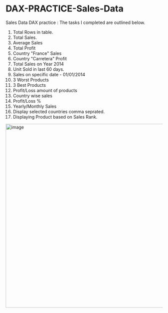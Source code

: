 # DAX-PRACTICE-Sales-Data

Sales Data DAX practice : The tasks I completed are outlined below.

1. Total Rows in table. 
2. Total Sales.
3. Average Sales
4. Total Profit
5. Country "France" Sales
6. Country "Carretera" Profit
7. Total Sales on Year 2014
8. Unit Sold in last 60 days.
9. Sales on specific date - 01/01/2014
10. 3 Worst Products
11. 3 Best Products
12. Profit/Loss amount of products
13. Country wise sales
14. Profit/Loss %
15. Yearly/Monthly Sales
16. Display selected countries comma seprated.
17. Displaying Product based on Sales Rank.

<img width="590" alt="image" src="https://github.com/neetitechhub/DAX-PRACTICE-Sales-Data-/assets/165349218/945fb6de-1648-4f53-a7a6-2b2fa01346f6">
